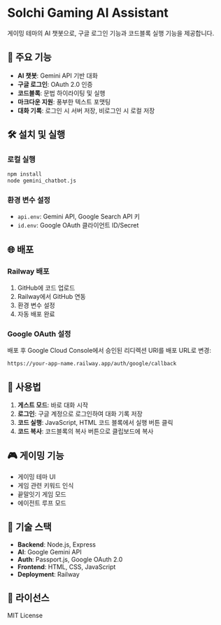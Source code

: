 # Solchi Gaming AI Assistant

게이밍 테마의 AI 챗봇으로, 구글 로그인 기능과 코드블록 실행 기능을 제공합니다.

## 🚀 주요 기능

- **AI 챗봇**: Gemini API 기반 대화
- **구글 로그인**: OAuth 2.0 인증
- **코드블록**: 문법 하이라이팅 및 실행
- **마크다운 지원**: 풍부한 텍스트 포맷팅
- **대화 기록**: 로그인 시 서버 저장, 비로그인 시 로컬 저장

## 🛠️ 설치 및 실행

### 로컬 실행
```bash
npm install
node gemini_chatbot.js
```

### 환경 변수 설정
- `api.env`: Gemini API, Google Search API 키
- `id.env`: Google OAuth 클라이언트 ID/Secret

## 🌐 배포

### Railway 배포
1. GitHub에 코드 업로드
2. Railway에서 GitHub 연동
3. 환경 변수 설정
4. 자동 배포 완료

### Google OAuth 설정
배포 후 Google Cloud Console에서 승인된 리디렉션 URI를 배포 URL로 변경:
```
https://your-app-name.railway.app/auth/google/callback
```

## 📝 사용법

1. **게스트 모드**: 바로 대화 시작
2. **로그인**: 구글 계정으로 로그인하여 대화 기록 저장
3. **코드 실행**: JavaScript, HTML 코드 블록에서 실행 버튼 클릭
4. **코드 복사**: 코드블록의 복사 버튼으로 클립보드에 복사

## 🎮 게이밍 기능

- 게이밍 테마 UI
- 게임 관련 키워드 인식
- 끝말잇기 게임 모드
- 에이전트 루프 모드

## 🔧 기술 스택

- **Backend**: Node.js, Express
- **AI**: Google Gemini API
- **Auth**: Passport.js, Google OAuth 2.0
- **Frontend**: HTML, CSS, JavaScript
- **Deployment**: Railway

## 📄 라이선스

MIT License 